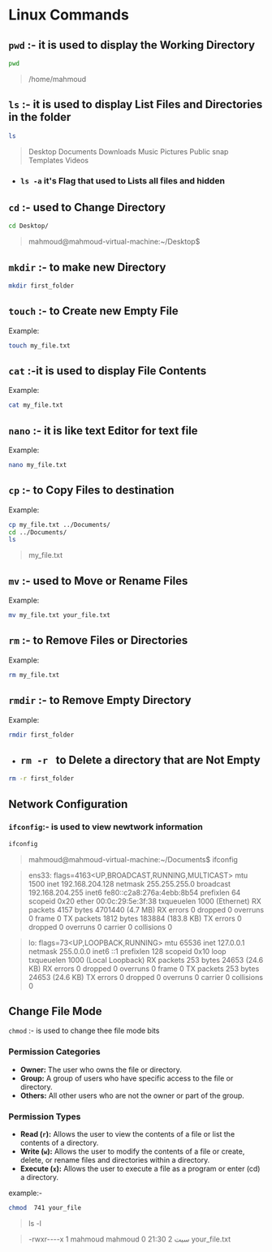# Linux Commands

## `pwd` :- it is used to display the Working Directory

```bash
pwd
```
> /home/mahmoud
## `ls` :-  it is used to display List Files and Directories in the folder

```bash
ls
```
>Desktop  Documents  Downloads  Music  Pictures  Public  snap Templates  Videos

 - ###  `ls -a`  it's __Flag__ that used to Lists all files and hidden 

## `cd` :- used to Change Directory

```bash
cd Desktop/
```
>mahmoud@mahmoud-virtual-machine:~/Desktop$ 

## `mkdir` :- to make new  Directory

```bash
mkdir first_folder
```

## `touch` :- to Create new Empty File

Example:
```bash
touch my_file.txt
```

## `cat` :-it is used to display File Contents

Example:
```bash
cat my_file.txt
```

## `nano` :- it is like text Editor for text file 

Example:
```bash
nano my_file.txt
```

## `cp` :- to Copy Files to destination


Example:
```bash
cp my_file.txt ../Documents/
cd ../Documents/
ls
```
>my_file.txt

## `mv` :- used to Move or Rename Files

Example:
```bash
mv my_file.txt your_file.txt
```

## `rm` :- to Remove Files or Directories

Example:
```bash
rm my_file.txt
```

## `rmdir` :- to Remove Empty Directory


Example:
```bash
rmdir first_folder
```
- ## `rm -r `  to Delete a directory that are __Not Empty__
```bash
rm -r first_folder
```
## **Network Configuration**

### `ifconfig`:- is used to view newtwork information

```bash
ifconfig
```
> mahmoud@mahmoud-virtual-machine:~/Documents$ ifconfig

>ens33: flags=4163<UP,BROADCAST,RUNNING,MULTICAST>  mtu 1500
        inet 192.168.204.128  netmask 255.255.255.0  broadcast 192.168.204.255
        inet6 fe80::c2a8:276a:4ebb:8b54  prefixlen 64  scopeid 0x20<link>
        ether 00:0c:29:5e:3f:38  txqueuelen 1000  (Ethernet)
        RX packets 4157  bytes 4701440 (4.7 MB)
        RX errors 0  dropped 0  overruns 0  frame 0
        TX packets 1812  bytes 183884 (183.8 KB)
        TX errors 0  dropped 0 overruns 0  carrier 0  collisions 0

>lo: flags=73<UP,LOOPBACK,RUNNING>  mtu 65536
        inet 127.0.0.1  netmask 255.0.0.0
        inet6 ::1  prefixlen 128  scopeid 0x10<host>
        loop  txqueuelen 1000  (Local Loopback)
        RX packets 253  bytes 24653 (24.6 KB)
        RX errors 0  dropped 0  overruns 0  frame 0
        TX packets 253  bytes 24653 (24.6 KB)
        TX errors 0  dropped 0 overruns 0  carrier 0  collisions 0

## Change File Mode

`chmod` :- is used to change thee file mode  bits
### Permission Categories

- **Owner:** The user who owns the file or directory.
- **Group:** A group of users who have specific access to the file or directory.
- **Others:** All other users who are not the owner or part of the group.

### Permission Types

- **Read (`r`):** Allows the user to view the contents of a file or list the contents of a directory.
- **Write (`w`):** Allows the user to modify the contents of a file or create, delete, or rename files and directories within a directory.
- **Execute (`x`):** Allows the user to execute a file as a program or enter (cd) a directory.

example:-
```bash
chmod  741 your_file
```
>ls -l

> -rwxr----x 1 mahmoud mahmoud    0 سبت  2 21:30 your_file.txt
